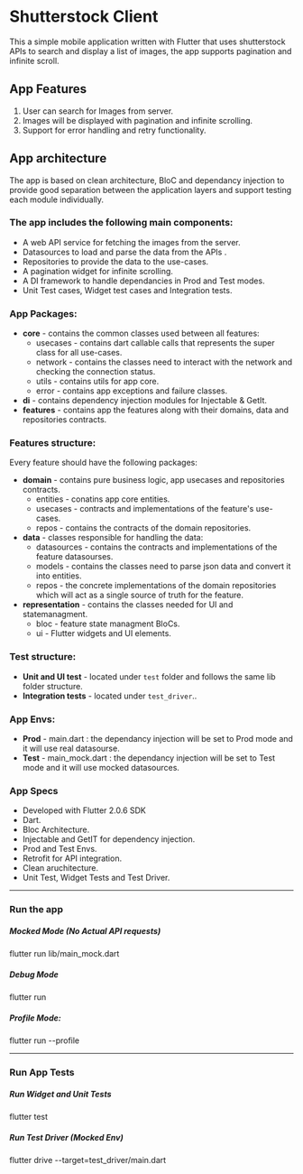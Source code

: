 # Shutterstock Client
This a simple mobile application written with Flutter that uses shutterstock APIs to search and display a list of images, the app supports pagination and infinite scroll.
 

## App Features 
 
1.   User can search for Images from server.
2.   Images will be displayed with pagination and infinite scrolling.
3.   Support for error handling and retry functionality.

## App architecture
The app is based on clean architecture, BloC and dependancy injection to provide good separation between the application layers and support testing each module individually.

### The app includes the following main components:

* A web API service for fetching the images from the server.
* Datasources to load and parse the data from the APIs . 
* Repositories to provide the data to the use-cases. 
* A pagination widget for infinite scrolling.
* A DI framework to handle dependancies in Prod and Test modes.
* Unit Test cases, Widget test cases and Integration tests.

### App Packages:
* **core** - contains the common classes used between all features: 
  * usecases - contains dart callable calls that represents the super class for all use-cases.
  * network - contains the classes need to interact with the network and checking the connection status.
  * utils - contains utils for app core.
  * error - contains app exceptions and failure classes.
* **di** - contains dependency injection modules for Injectable & GetIt.
* **features** - contains app the features along with their domains, data and repositories contracts. 


### Features structure:
Every feature should have the following packages:
* **domain** - contains pure business logic, app usecases and repositories contracts.
  * entities - conatins app core entities.
  * usecases - contracts and implementations of the feature's use-cases.
  * repos - contains the contracts of the domain repositories. 
* **data** - classes responsible for handling the data: 
  * datasources - contains the contracts and implementations of the feature datasourses.
  * models - contains the classes need to parse json data and convert it into entities.
  * repos - the concrete implementations of the domain repositories which will act as a single source of truth for the feature. 
* **representation** - contains the classes needed for UI and statemanagment.
  * bloc - feature state managment BloCs.
  * ui - Flutter widgets and UI elements.


### Test structure:
* **Unit and UI test** - located under `test` folder and follows the same lib folder structure.
* **Integration tests** - located under `test_driver`..
### App Envs:
* **Prod** - main.dart : the dependancy injection will be set to Prod mode and it will use real datasourse.
* **Test** - main_mock.dart : the dependancy injection will be set to Test mode and it will use mocked datasources.


### App Specs
* Developed with Flutter 2.0.6 SDK
* Dart. 
* Bloc Architecture.
* Injectable and GetIT for dependency injection.
* Prod and Test Envs.
* Retrofit for API integration.
* Clean aruchitecture. 
* Unit Test, Widget Tests and Test Driver.
------ 

### Run the app

#####  Mocked Mode (No Actual API requests)
flutter run lib/main_mock.dart 
#####  Debug Mode
flutter run 
#####  Profile Mode:
flutter run --profile

------ 

### Run App Tests
#####  Run Widget and Unit Tests
flutter test
#####  Run Test Driver (Mocked Env) 
flutter drive --target=test_driver/main.dart